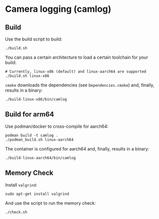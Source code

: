 # Camera logging (camlog)

## Build

Use the build script to build:

```
./build.sh
```

You can pass a certain architecture to load a certain toolchain for your build:

```
# Currently, linux-x86 (default) and linux-aarch64 are supported
./build.sh linux-x86
```

`cmake` downloads the dependencies (see `Dependencies.cmake`) and, finally, results in a binary:

```
./build-linux-x86/bin/camlog
```

## Build for arm64

Use podman/docker to cross-compile for aarch64:

```
podman build -t camlog .
./podman_build.sh linux-aarch64
```

The container is configured for aarch64 and, finally, results in a binary:

```
./build-linux-aarch64/bin/camlog
```

## Memory Check

Install `valgrind`:

```
sudo apt-get install valgrind
```

And use the script to run the memory check:

```
./check.sh
```
